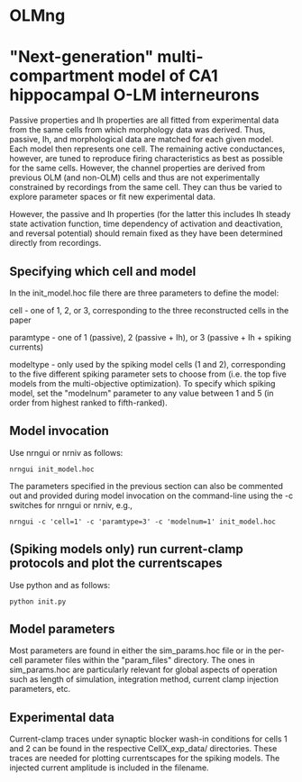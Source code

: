 # OLMng
"Next-generation" multi-compartment model of CA1 hippocampal O-LM interneurons
==============================================================================

Passive properties and Ih properties are all fitted from experimental data from
the same cells from which morphology data was derived. Thus, passive, Ih, and
morphological data are matched for each given model. Each model then represents
one cell. The remaining active conductances, however, are tuned to reproduce
firing characteristics as best as possible for the same cells. However, the
channel properties are derived from previous OLM (and non-OLM) cells and thus
are not experimentally constrained by recordings from the same cell. They can
thus be varied to explore parameter spaces or fit new experimental data. 

However, the passive and Ih properties (for the latter this includes Ih steady
state activation function, time dependency of activation and deactivation, and
reversal potential) should remain fixed as they have been determined directly
from recordings.

Specifying which cell and model
-------------------------------
In the init_model.hoc file there are three parameters to define the model:

cell - one of 1, 2, or 3, corresponding to the three reconstructed cells in the
    paper

paramtype - one of 1 (passive), 2 (passive + Ih), or 3 (passive + Ih + spiking
    currents)

modeltype - only used by the spiking model cells (1 and 2), corresponding to
    the five different spiking parameter sets to choose from (i.e. the top
    five models from the multi-objective optimization). To specify which 
    spiking model, set the "modelnum" parameter to any value between 1 and 5
    (in order from highest ranked to fifth-ranked).

Model invocation
----------------
Use nrngui or nrniv as follows:

    nrngui init_model.hoc

The parameters specified in the previous section can also be commented out and
provided during model invocation on the command-line using the -c switches for
nrngui or nrniv, e.g.,

    nrngui -c 'cell=1' -c 'paramtype=3' -c 'modelnum=1' init_model.hoc

(Spiking models only) run current-clamp protocols and plot the currentscapes
----------------------------------------------------------------------------
Use python and as follows:

    python init.py

Model parameters
----------------
Most parameters are found in either the sim_params.hoc file or in the 
per-cell parameter files within the "param_files" directory. The ones in
sim_params.hoc are particularly relevant for global aspects of operation
such as length of simulation, integration method, current clamp injection
parameters, etc. 

Experimental data
-----------------
Current-clamp traces under synaptic blocker wash-in conditions for cells 1 and
2 can be found in the respective CellX_exp_data/ directories. These traces are
needed for plotting currentscapes for the spiking models. The injected current
amplitude is included in the filename.
